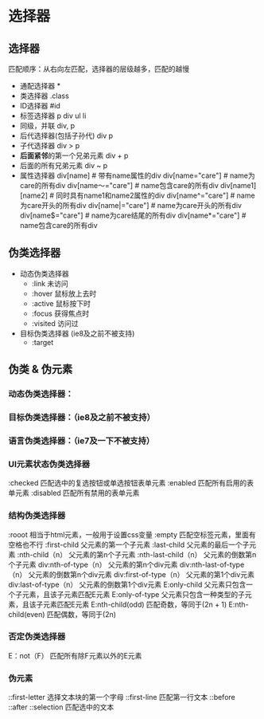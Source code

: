 # 选择器

## 选择器
匹配顺序：从右向左匹配，选择器的层级越多，匹配的越慢
- 通配选择器
  *
- 类选择器
  .class
- ID选择器
  #id
- 标签选择器
  p div ul li
- 同级，并联
  div, p
- 后代选择器(包括子孙代)
  div p
- 子代选择器
  div > p
- **后面紧邻**的第一个兄弟元素
  div + p
- 后面的所有兄弟元素
  div ~ p
- 属性选择器
  div[name]  # 带有name属性的div
  div[name="care"]  # name为care的所有div
  div[name～="care"]  # name包含care的所有div
  div[name1][name2]  # 同时具有name1和name2属性的div
  div[name^="care"]  # name为care开头的所有div
  div[name|="care"]  # name为care开头的所有div
  div[name$="care"]  # name为care结尾的所有div
  div[name*="care"]  # name包含care的所有div

## 伪类选择器
- 动态伪类选择器
	- :link 未访问
	- :hover 鼠标放上去时
	- :active 鼠标按下时
	- :focus 获得焦点时
	- :visited 访问过
- 目标伪类选择器 (ie8及之前不被支持)
	- :target


## 伪类 & 伪元素
### 动态伪类选择器：
### 目标伪类选择器：（ie8及之前不被支持）
### 语言伪类选择器：（ie7及一下不被支持）
<html lang="en-US">

### UI元素状态伪类选择器
:checked   匹配选中的复选按钮或单选按钮表单元素
:enabled   匹配所有启用的表单元素
:disabled  匹配所有禁用的表单元素
### 结构伪类选择器
:rooot  相当于html元素，一般用于设置css变量
:empty  匹配空标签元素，里面有空格也不行
:first-child  父元素的第一个子元素
:last-child   父元素的最后一个子元素
:nth-child（n）  父元素的第n个子元素
:nth-last-child（n）  父元素的倒数第n个子元素
div:nth-of-type（n）  父元素的第n个div元素
div:nth-last-of-type（n）  父元素的倒数第n个div元素
div:first-of-type（n）  父元素的第1个div元素
div:last-of-type（n）  父元素的倒数第1个div元素
E:only-child   父元素只包含一个子元素，且该子元素匹配E元素
E:only-of-type  父元素只包含一种类型的子元素，且该子元素匹配E元素
E:nth-child(odd)  匹配奇数，等同于(2n + 1)
E:nth-child(even)  匹配偶数，等同于(2n)
### 否定伪类选择器
E：not（F）  匹配所有除F元素以外的E元素
### 伪元素
::first-letter  选择文本块的第一个字母
::first-line  匹配第一行文本
::before  
::after
::selection  匹配选中的文本